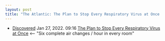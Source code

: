```yaml
---
layout: post
title: "The Atlantic: The Plan to Stop Every Respiratory Virus at Once: 6 air changes / hour in every room"
---
```


* [Discovered](https://checkvist.com/p/RjpwQvvwnw89WecevQFXxe) Jan 27, 2022. 09:16 [The Plan to Stop Every Respiratory Virus at Once](https://www.theatlantic.com/health/archive/2021/09/coronavirus-pandemic-ventilation-rethinking-air/620000/) <-- "Six complete air changes / hour in every room"
